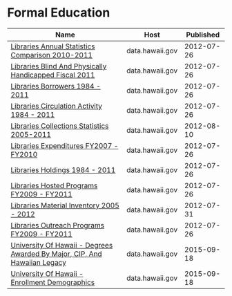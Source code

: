 # Formal Education

Name | Host | Published
---- | ---- | ---------
[Libraries Annual Statistics Comparison 2010-2011](../datasets/utt5-rg7n.md) | data.hawaii.gov | 2012-07-26
[Libraries Blind And Physically Handicapped Fiscal 2011](../datasets/nd3u-89v6.md) | data.hawaii.gov | 2012-07-26
[Libraries Borrowers 1984 - 2011](../datasets/uzs2-uayh.md) | data.hawaii.gov | 2012-07-26
[Libraries Circulation Activity 1984 - 2011](../datasets/ky64-e4mx.md) | data.hawaii.gov | 2012-07-26
[Libraries Collections Statistics 2005-2011](../datasets/g4rv-58tp.md) | data.hawaii.gov | 2012-08-10
[Libraries Expenditures FY2007 - FY2010](../datasets/cqxe-ukdd.md) | data.hawaii.gov | 2012-07-26
[Libraries Holdings 1984 - 2011](../datasets/rdtc-xuie.md) | data.hawaii.gov | 2012-07-26
[Libraries Hosted Programs FY2009 - FY2011](../datasets/3af5-md85.md) | data.hawaii.gov | 2012-07-26
[Libraries Material Inventory 2005 - 2012](../datasets/cip4-gcsk.md) | data.hawaii.gov | 2012-07-31
[Libraries Outreach Programs FY2009 - FY2011](../datasets/ekm4-ugtg.md) | data.hawaii.gov | 2012-07-26
[University Of Hawaii - Degrees Awarded By Major, CIP, And Hawaiian Legacy](../datasets/7bfs-svqv.md) | data.hawaii.gov | 2015-09-18
[University Of Hawaii - Enrollment Demographics](../datasets/fkt2-a2fc.md) | data.hawaii.gov | 2015-09-18

